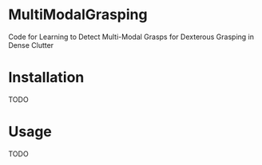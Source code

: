 # MultiModalGrasping
Code for Learning to Detect Multi-Modal Grasps for Dexterous Grasping in Dense Clutter

# Installation
TODO

# Usage
TODO
